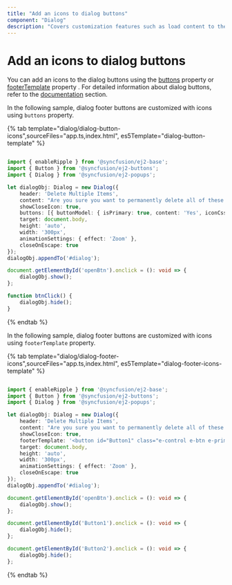 ```yaml
---
title: "Add an icons to dialog buttons"
component: "Dialog"
description: "Covers customization features such as load content to the dialog from external sources, built-in alert, and confirmation model dialog."
---
```


# Add an icons to dialog buttons

You can add an icons to the dialog buttons using the [buttons](../../api/dialog/#buttons) property or [footerTemplate](../../api/dialog/#footertemplate) property . For detailed information about dialog buttons, refer to the [documentation](../../api/dialog/#buttons)&nbsp;section.

In the following sample, dialog footer buttons are customized with icons using `buttons` property.

{% tab template="dialog/dialog-button-icons",sourceFiles="app.ts,index.html", es5Template="dialog-button-template" %}

```typescript

import { enableRipple } from '@syncfusion/ej2-base';
import { Button } from '@syncfusion/ej2-buttons';
import { Dialog } from '@syncfusion/ej2-popups';

let dialogObj: Dialog = new Dialog({
    header: 'Delete Multiple Items',
    content: "Are you sure you want to permanently delete all of these items?",
    showCloseIcon: true,
    buttons: [{ buttonModel: { isPrimary: true, content: 'Yes', iconCss: 'e-icons e-ok-icon' }, click: btnClick }, { buttonModel: { content: 'No', iconCss: 'e-icons e-close-icon' }, click: btnClick }],
    target: document.body,
    height: 'auto',
    width: '300px',
    animationSettings: { effect: 'Zoom' },
    closeOnEscape: true
});
dialogObj.appendTo('#dialog');

document.getElementById('openBtn').onclick = (): void => {
    dialogObj.show();
};

function btnClick() {
    dialogObj.hide();
}

```

{% endtab %}

In the following sample, dialog footer buttons are customized with icons using `footerTemplate` property.

{% tab template="dialog/dialog-footer-icons",sourceFiles="app.ts,index.html", es5Template="dialog-footer-icons-template" %}

```typescript

import { enableRipple } from '@syncfusion/ej2-base';
import { Button } from '@syncfusion/ej2-buttons';
import { Dialog } from '@syncfusion/ej2-popups';

let dialogObj: Dialog = new Dialog({
    header: 'Delete Multiple Items',
    content: "Are you sure you want to permanently delete all of these items?",
    showCloseIcon: true,
    footerTemplate: '<button id="Button1" class="e-control e-btn e-primary e-flat" data-ripple="true"><span class="e-btn-icon e-icons e-ok-icon e-icon-left"></span>Yes</button><button id="Button2" class="e-control e-btn e-flat" data-ripple="true"><span class="e-btn-icon e-icons e-close-icon e-icon-left"></span>No</button>',
    target: document.body,
    height: 'auto',
    width: '300px',
    animationSettings: { effect: 'Zoom' },
    closeOnEscape: true
});
dialogObj.appendTo('#dialog');

document.getElementById('openBtn').onclick = (): void => {
    dialogObj.show();
};

document.getElementById('Button1').onclick = (): void => {
    dialogObj.hide();
};

document.getElementById('Button2').onclick = (): void => {
    dialogObj.hide();
};

```

{% endtab %}